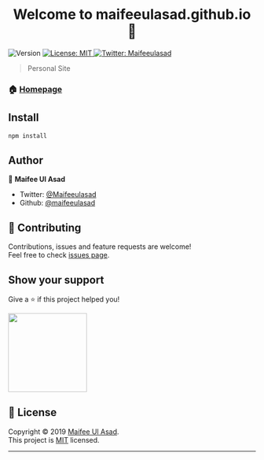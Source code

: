 <h1 align="center">Welcome to maifeeulasad.github.io 👋</h1>
<p>
  <img alt="Version" src="https://img.shields.io/badge/version-1.1-blue.svg?cacheSeconds=2592000" />
  <a href=" https://github.com/maifeeulasad/maifeeulasad.github.io /blob/master/LICENSE.md ">
    <img alt="License: MIT" src="https://img.shields.io/badge/License-MIT-yellow.svg" target="_blank" />
  </a>
  <a href="https://twitter.com/Maifeeulasad ">
    <img alt="Twitter: Maifeeulasad " src="https://img.shields.io/twitter/follow/Maifeeulasad .svg?style=social" target="_blank" />
  </a>
</p>

> Personal Site  

### 🏠 [Homepage]( https://github.com/maifeeulasad/maifeeulasad.github.io )

## Install

```sh
npm install
```

## Author

👤 **Maifee Ul Asad**

* Twitter: [@Maifeeulasad ](https://twitter.com/Maifeeulasad )
* Github: [@maifeeulasad ](https://github.com/maifeeulasad )

## 🤝 Contributing

Contributions, issues and feature requests are welcome!<br />Feel free to check [issues page]( https://github.com/maifeeulasad/maifeeulasad.github.io/issuess).

## Show your support

Give a ⭐️ if this project helped you!

<a href="https://www.patreon.com/maifee">
  <img src="https://c5.patreon.com/external/logo/become_a_patron_button@2x.png" width="160">
</a>

## 📝 License

Copyright © 2019 [Maifee Ul Asad](https://github.com/maifeeulasad ).<br />
This project is [MIT]( https://github.com/maifeeulasad/maifeeulasad.github.io/blob/master/LICENSE.md ) licensed.

***
